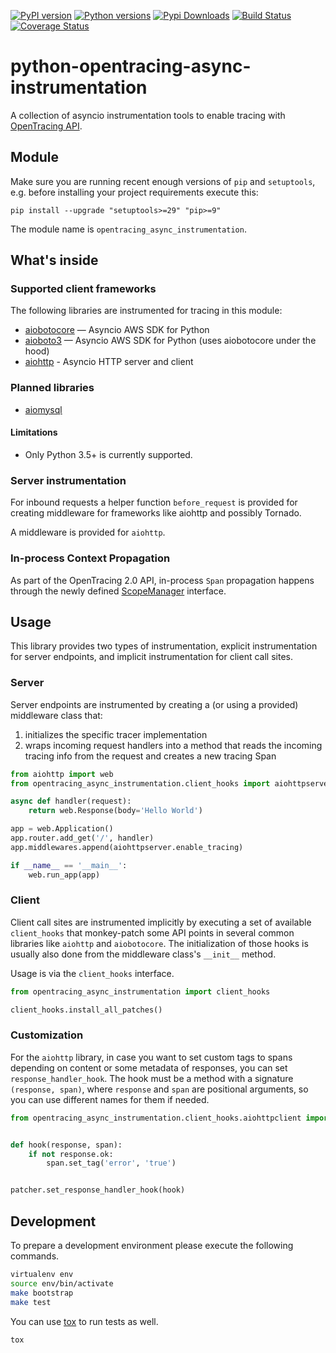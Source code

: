 [![PyPI version][pypi-img]][pypi] [![Python versions][pyver-img]][pypi] [![Pypi Downloads][pydl-img]][pypi] [![Build Status][ci-img]][ci] [![Coverage Status][cov-img]][cov]


# python-opentracing-async-instrumentation

A collection of asyncio instrumentation tools to enable tracing with [OpenTracing API](http://opentracing.io).

## Module

Make sure you are running recent enough versions of `pip` and `setuptools`, e.g. before installing your project requirements execute this:

```
pip install --upgrade "setuptools>=29" "pip>=9"
```

The module name is `opentracing_async_instrumentation`.

## What's inside

### Supported client frameworks

The following libraries are instrumented for tracing in this module:
 * [aiobotocore](https://github.com/aio-libs/aiobotocore) — Asyncio AWS SDK for Python
 * [aioboto3](https://github.com/terrycain/aioboto3) — Asyncio AWS SDK for Python (uses aiobotocore under the hood)
 * [aiohttp](https://github.com/aio-libs/aiohttp/) - Asyncio HTTP server and client

### Planned libraries
 * [aiomysql](https://github.com/aio-libs/aiomysql)

#### Limitations

 * Only Python 3.5+ is currently supported.

### Server instrumentation

For inbound requests a helper function `before_request` is provided for creating middleware for frameworks like aiohttp and possibly Tornado.

A middleware is provided for `aiohttp`.

### In-process Context Propagation

As part of the OpenTracing 2.0 API, in-process `Span` propagation happens through the newly defined
[ScopeManager](https://opentracing-python.readthedocs.io/en/latest/api.html#scope-managers)
interface.

## Usage

This library provides two types of instrumentation, explicit instrumentation
for server endpoints, and implicit instrumentation for client call sites.

### Server

Server endpoints are instrumented by creating a (or using a provided) middleware class that:

 1. initializes the specific tracer implementation
 2. wraps incoming request handlers into a method that reads the incoming
    tracing info from the request and creates a new tracing Span

```python
from aiohttp import web
from opentracing_async_instrumentation.client_hooks import aiohttpserver

async def handler(request):
    return web.Response(body='Hello World')

app = web.Application()
app.router.add_get('/', handler)
app.middlewares.append(aiohttpserver.enable_tracing)

if __name__ == '__main__':
    web.run_app(app)
```

### Client

Client call sites are instrumented implicitly by executing a set of
available `client_hooks` that monkey-patch some API points in several
common libraries like `aiohttp` and `aiobotocore`. The initialization of
those hooks is usually also done from the middleware class's `__init__` method.

Usage is via the `client_hooks` interface.

```python
from opentracing_async_instrumentation import client_hooks

client_hooks.install_all_patches()
```

### Customization

For the `aiohttp` library, in case you want to set custom tags
to spans depending on content or some metadata of responses,
you can set `response_handler_hook`.
The hook must be a method with a signature `(response, span)`,
where `response` and `span` are positional arguments,
so you can use different names for them if needed.

```python
from opentracing_async_instrumentation.client_hooks.aiohttpclient import patcher


def hook(response, span):
    if not response.ok:
        span.set_tag('error', 'true')


patcher.set_response_handler_hook(hook)
```

## Development

To prepare a development environment please execute the following commands.
```bash
virtualenv env
source env/bin/activate
make bootstrap
make test
```

You can use [tox](https://tox.readthedocs.io) to run tests as well.
```bash
tox
```

[ci-img]: https://gitlab.com/midigator/python_opentracing_async_instrumentation/badges/master/pipeline.svg
[ci]: https://gitlab.com/midigator/python_opentracing_async_instrumentation
[pypi-img]: https://img.shields.io/pypi/v/opentracing_async_instrumentation.svg
[pypi]: https://pypi.python.org/pypi/opentracing_async_instrumentation
[cov-img]: https://gitlab.com/midigator/python_opentracing_async_instrumentation/badges/master/coverage.svg
[cov]: https://gitlab.com/midigator/python_opentracing_async_instrumentation/badges/master/coverage.svg
[pyver-img]: https://img.shields.io/pypi/pyversions/opentracing-async-instrumentation.svg
[pydl-img]: https://img.shields.io/pypi/dm/opentracing-async-instrumentation.svg

